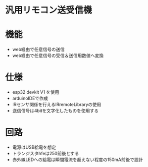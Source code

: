 # 汎用リモコン送受信機
# 機能
- web経由で任意信号の送信
- web経由で任意信号の受信＆送信用数値へ変換
# 仕様
- esp32 devkit V1 を使用
- arduinoIDEで作成
- IRセンサ関係を行えるIRremoteLibraryの使用
- 送信信号は4bitを文字化したものを使用する
# 回路
- 電源はUSB給電を想定
- トランジスタhfeは250前後とする
- 赤外線LEDへの給電は瞬間電流を超えない程度の150mA前後で設計